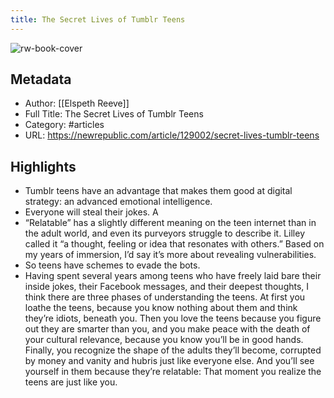 ```yaml
---
title: The Secret Lives of Tumblr Teens
---
```

![rw-book-cover](https://images.newrepublic.com/513cdbb7f965cef821778f75091b68c5e43d1f5f.jpeg?w=1109&h=577&crop=faces&fit=crop&fm=jpg)

## Metadata
- Author: [[Elspeth Reeve]]
- Full Title: The Secret Lives of Tumblr Teens
- Category: #articles
- URL: https://newrepublic.com/article/129002/secret-lives-tumblr-teens

## Highlights
- Tumblr teens have an advantage that makes them good at digital strategy: an advanced emotional intelligence.
- Everyone will steal their jokes. A
- “Relatable” has a slightly different meaning on the teen internet than in the adult world, and even its purveyors struggle to describe it. Lilley called it “a thought, feeling or idea that resonates with others.” Based on my years of immersion, I’d say it’s more about revealing vulnerabilities.
- So teens have schemes to evade the bots.
- Having spent several years among teens who have freely laid bare their inside jokes, their Facebook messages, and their deepest thoughts, I think there are three phases of understanding the teens. At first you loathe the teens, because you know nothing about them and think they’re idiots, beneath you. Then you love the teens because you figure out they are smarter than you, and you make peace with the death of your cultural relevance, because you know you’ll be in good hands. Finally, you recognize the shape of the adults they’ll become, corrupted by money and vanity and hubris just like everyone else. And you’ll see yourself in them because they’re relatable: That moment you realize the teens are just like you.

